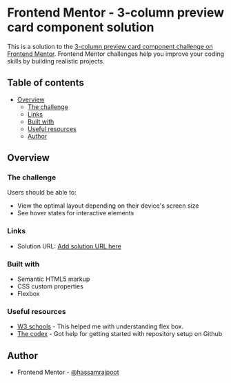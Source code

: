 # Frontend Mentor - 3-column preview card component solution

This is a solution to the [3-column preview card component challenge on Frontend Mentor](https://www.frontendmentor.io/challenges/3column-preview-card-component-pH92eAR2-). Frontend Mentor challenges help you improve your coding skills by building realistic projects. 

## Table of contents

- [Overview](#overview)
  - [The challenge](#the-challenge)
  - [Links](#links)
  - [Built with](#built-with)
  - [Useful resources](#useful-resources)
  - [Author](#author)



## Overview

### The challenge

Users should be able to:

- View the optimal layout depending on their device's screen size
- See hover states for interactive elements



### Links

- Solution URL: [Add solution URL here](https://github.com/hassamrajpoot/3-column-preview-card-challenge-Frontend-mentor)


### Built with

- Semantic HTML5 markup
- CSS custom properties
- Flexbox


### Useful resources

- [W3 schools](https://www.w3schools.com/) - This helped me with understanding flex box.
- [The codex](https://www.youtube.com/channel/UCDD0bZ4NS6AayT-VLMmILHg) - Got help for getting started with repository setup on Github



## Author
- Frontend Mentor - [@hassamrajpoot](https://www.frontendmentor.io/profile/hassamrajpoot)



